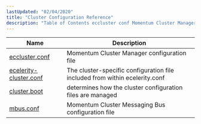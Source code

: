 ```yaml
---
lastUpdated: "02/04/2020"
title: "Cluster Configuration Reference"
description: "Table of Contents eccluster conf Momentum Cluster Manager configuration file ecelerity cluster conf The cluster specific configuration file included from within ecelerity conf cluster boot determines how the cluster configuration files are managed mbus conf Momentum Cluster Messaging Bus configuration file..."
---
```



| Name                                                                                                 | Description                                                                 |
|------------------------------------------------------------------------------------------------------|-----------------------------------------------------------------------------|
| [eccluster.conf](/momentum/3/3-reference/eccluster-conf-3)                | Momentum Cluster Manager configuration file                                 |
| [ecelerity-cluster.conf](/momentum/3/3-reference/ecelerity-cluster-conf) | The cluster-specific configuration file included from within ecelerity.conf |
| [cluster.boot](/momentum/3/3-reference/cluster-boot)                     | determines how the cluster configuration files are managed                  |
| [mbus.conf](/momentum/3/3-reference/mbus-conf)                           | Momentum Cluster Messaging Bus configuration file                           |
